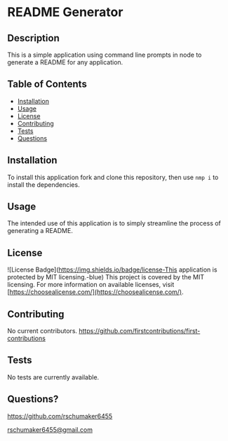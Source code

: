 # README Generator
  ## Description
  This is a simple application using command line prompts in node to generate a README for any application.
  ## Table of Contents
  * [Installation](#installation)
  * [Usage](#usage)
  * [License](#license)
  * [Contributing](#contributing)
  * [Tests](#tests)
  * [Questions](#questions)
  ## Installation
  To install this application fork and clone this repository, then use `nmp i` to install the dependencies.
  ## Usage
  The intended use of this application is to simply streamline the process of generating a README.
  ## License
  ![License Badge](https://img.shields.io/badge/license-This application is protected by MIT licensing.-blue)
  This project is covered by the MIT licensing. For more information on available licenses, visit [https://choosealicense.com/](https://choosealicense.com/).
  ## Contributing
  No current contributors.
  https://github.com/firstcontributions/first-contributions
  ## Tests
  No tests are currently available.
  ## Questions?
  https://github.com/rschumaker6455
  
  rschumaker6455@gmail.com

